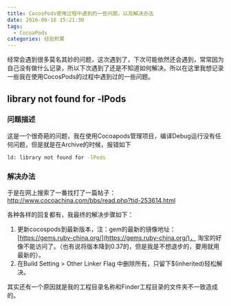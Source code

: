 ```yaml
---
title: CocosPods使用过程中遇到的一些问题，以及解决办法
date: 2016-06-16 15:21:30
tags:
  - CocoaPods
categories: 经验积累
---
```


经常会遇到很多莫名其妙的问题，这次遇到了，下次可能依然还会遇到，常常因为自己没有做什么记录，所以下次遇到了还是不知道如何解决。所以在这里我想记录一些我在使用CocosPods的过程中遇到过的一些问题。

## library not found for -lPods ##
### 问题描述
这是一个很奇葩的问题，我在使用Cocoapods管理项目，编译Debug运行没有任何问题，但是就是在Archive的时候，报错如下
``` bash
ld: library not found for -lPods
```
<!-- more -->

### 解决办法
于是在网上搜索了一番找打了一篇帖子：http://www.cocoachina.com/bbs/read.php?tid-253614.html

各种各样的回复都有，我最终的解决步骤如下：
1. 更新cocospods到最新版本，注：gem的最新的镜像地址：[https://gems.ruby-china.org/](https://gems.ruby-china.org/)， 淘宝的好像不能访问了。（也有说将版本降到0.37的，但是我是不想退步的，要用就用最新的）。
2. 在Build Setting > Other Linker Flag 中删除所有，只留下$(inherited)轻松解决。

其实还有一个原因就是我的工程目录名称和Finder工程目录的文件夹不一致造成的。
